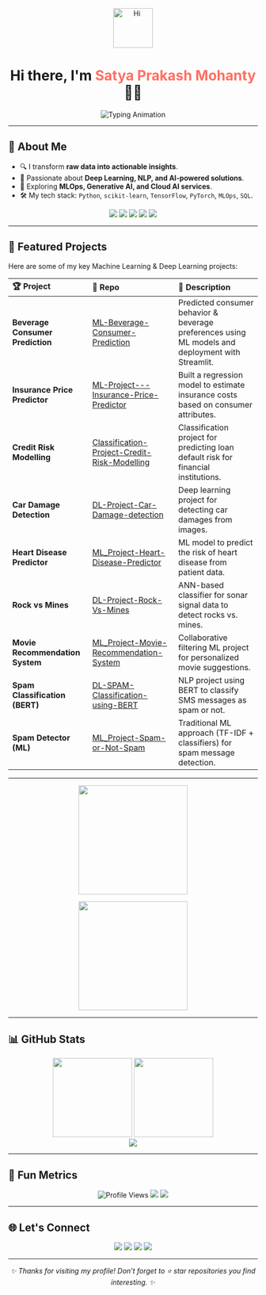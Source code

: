 <!-- Profile Header -->
<div align="center">
  <img src="https://media.giphy.com/media/qgQUl7yX30S8K8z8Nn/giphy.gif" width="80px" alt="Hi" />
  <h1>Hi there, I'm <span style="color:#FF6F61">Satya Prakash Mohanty</span> 👨‍💻</h1>

  <!-- Typing Effect -->
  <img src="https://readme-typing-svg.herokuapp.com?font=Fira+Code&pause=1000&center=true&vCenter=true&width=500&lines=Data+Science+Enthusiast;Machine+Learning+Engineer;Deep+Learning+Practitioner;Always+Learning+%26+Building!" alt="Typing Animation" />
</div>

---

## 🚀 About Me

- 🔍 I transform **raw data into actionable insights**.  
- 🤖 Passionate about **Deep Learning, NLP, and AI-powered solutions**.  
- 🎯 Exploring **MLOps, Generative AI, and Cloud AI services**.  
- 🛠️ My tech stack: `Python`, `scikit-learn`, `TensorFlow`, `PyTorch`, `MLOps`, `SQL`.

<p align="center">
  <img src="https://img.shields.io/badge/Python-3776AB?style=for-the-badge&logo=python&logoColor=white"/>
  <img src="https://img.shields.io/badge/TensorFlow-FF6F00?style=for-the-badge&logo=tensorflow&logoColor=white"/>
  <img src="https://img.shields.io/badge/PyTorch-EE4C2C?style=for-the-badge&logo=pytorch&logoColor=white"/>
  <img src="https://img.shields.io/badge/scikit--learn-F7931E?style=for-the-badge&logo=scikit-learn&logoColor=white"/>
  <img src="https://img.shields.io/badge/MLOps-0A66C2?style=for-the-badge&logo=azuredevops&logoColor=white"/>
</p>

---
## 🔬 Featured Projects

Here are some of my key Machine Learning & Deep Learning projects:

| 🏆 Project | 🔧 Repo | 📖 Description |
| :--- | :--- | :--- |
| **Beverage Consumer Prediction** | [ML-Beverage-Consumer-Prediction](https://github.com/Satya-789/ML-Beverage-Consumer-Prediction) | Predicted consumer behavior & beverage preferences using ML models and deployment with Streamlit. |
| **Insurance Price Predictor** | [ML-Project---Insurance-Price-Predictor](https://github.com/Satya-789/ML-Project---Insurance-Price-Predictor) | Built a regression model to estimate insurance costs based on consumer attributes. |
| **Credit Risk Modelling** | [Classification-Project-Credit-Risk-Modelling](https://github.com/Satya-789/Classification-Project-Credit-Risk-Modelling) | Classification project for predicting loan default risk for financial institutions. |
| **Car Damage Detection** | [DL-Project-Car-Damage-detection](https://github.com/Satya-789/DL-Project-Car-Damage-detection) | Deep learning project for detecting car damages from images. |
| **Heart Disease Predictor** | [ML_Project-Heart-Disease-Predictor](https://github.com/Satya-789/ML_Project-Heart-Disease-Predictor) | ML model to predict the risk of heart disease from patient data. |
| **Rock vs Mines** | [DL-Project-Rock-Vs-Mines](https://github.com/Satya-789/DL-Project-Rock-Vs-Mines) | ANN-based classifier for sonar signal data to detect rocks vs. mines. |
| **Movie Recommendation System** | [ML_Project-Movie-Recommendation-System](https://github.com/Satya-789/ML_Project-Movie-Recommendation-System) | Collaborative filtering ML project for personalized movie suggestions. |
| **Spam Classification (BERT)** | [DL-SPAM-Classification-using-BERT](https://github.com/Satya-789/DL-SPAM-Classification-using-BERT) | NLP project using BERT to classify SMS messages as spam or not. |
| **Spam Detector (ML)** | [ML_Project-Spam-or-Not-Spam](https://github.com/Satya-789/ML_Project-Spam-or-Not-Spam) | Traditional ML approach (TF-IDF + classifiers) for spam message detection. |

---

<p align="center">
  <img src="https://media.giphy.com/media/du3J3cXyzhj75IOgvA/giphy.gif" width="220px" />
</p>


<p align="center">
  <img src="https://media.giphy.com/media/du3J3cXyzhj75IOgvA/giphy.gif" width="220px" />
</p>

---

## 📊 GitHub Stats

<div align="center">
  <img src="https://github-readme-stats.vercel.app/api?username=Satya-789&show_icons=true&theme=tokyonight&hide_border=true" height="160"/>
  <img src="https://github-readme-streak-stats.herokuapp.com/?user=Satya-789&theme=tokyonight&hide_border=true" height="160"/>
</div>

<div align="center">
  <img src="https://github-profile-trophy.vercel.app/?username=Satya-789&theme=radical&no-frame=true&margin-w=10&row=1&column=6" />
</div>

---

## 🌟 Fun Metrics

<div align="center">
  <img src="https://komarev.com/ghpvc/?username=Satya-789&style=flat-square&color=blue" alt="Profile Views"/>
  <img src="https://img.shields.io/github/followers/Satya-789?label=Followers&style=flat-square&color=red"/>
  <img src="https://img.shields.io/github/stars/Satya-789?label=Stars&style=flat-square&color=yellow"/>
</div>

---

## 🌐 Let's Connect

<p align="center">
  <a href="YOUR_LINKEDIN_PROFILE_URL_HERE"><img src="https://img.shields.io/badge/LinkedIn-0A66C2.svg?style=for-the-badge&logo=linkedin&logoColor=white"/></a>
  <a href="mailto:YOUR_EMAIL_HERE"><img src="https://img.shields.io/badge/Email-D14836.svg?style=for-the-badge&logo=gmail&logoColor=white"/></a>
  <a href="YOUR_KAGGLE_PROFILE_URL_HERE"><img src="https://img.shields.io/badge/Kaggle-20BEFF.svg?style=for-the-badge&logo=kaggle&logoColor=white"/></a>
  <a href="https://github.com/Satya-789"><img src="https://img.shields.io/badge/GitHub-181717.svg?style=for-the-badge&logo=github&logoColor=white"/></a>
</p>

---

<div align="center">
  <em>✨ Thanks for visiting my profile! Don’t forget to ⭐ star repositories you find interesting. ✨</em>
</div>
